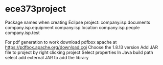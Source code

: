 # ece373project
Package names when creating Eclipse project: company.isp.documents company.isp.equipment company.isp.location company.isp.people company.isp.test

For pdf generation to work download pdfbox apache at https://pdfbox.apache.org/download.cgi Choose the 1.8.13 version Add JAR file to project by right clicking project Select properties In Java build path select add external JAR to add the library
